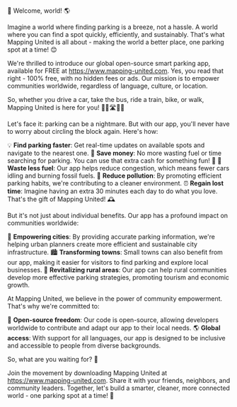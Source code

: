 🎉 Welcome, world! 🌎

Imagine a world where finding parking is a breeze, not a hassle. A world where you can find a spot quickly, efficiently, and sustainably. That's what Mapping United is all about - making the world a better place, one parking spot at a time! 😊

We're thrilled to introduce our global open-source smart parking app, available for FREE at https://www.mapping-united.com. Yes, you read that right - 100% free, with no hidden fees or ads. Our mission is to empower communities worldwide, regardless of language, culture, or location.

So, whether you drive a car, take the bus, ride a train, bike, or walk, Mapping United is here for you! 🚌🚂🛣️🏃‍♀️

Let's face it: parking can be a nightmare. But with our app, you'll never have to worry about circling the block again. Here's how:

💡 **Find parking faster**: Get real-time updates on available spots and navigate to the nearest one.
💸 **Save money**: No more wasting fuel or time searching for parking. You can use that extra cash for something fun! 🎉
🌿 **Waste less fuel**: Our app helps reduce congestion, which means fewer cars idling and burning fossil fuels.
🔴 **Reduce pollution**: By promoting efficient parking habits, we're contributing to a cleaner environment.
⏰ **Regain lost time**: Imagine having an extra 30 minutes each day to do what you love. That's the gift of Mapping United! 🕰️

But it's not just about individual benefits. Our app has a profound impact on communities worldwide:

🌆 **Empowering cities**: By providing accurate parking information, we're helping urban planners create more efficient and sustainable city infrastructure.
🏙️ **Transforming towns**: Small towns can also benefit from our app, making it easier for visitors to find parking and explore local businesses.
🌳 **Revitalizing rural areas**: Our app can help rural communities develop more effective parking strategies, promoting tourism and economic growth.

At Mapping United, we believe in the power of community empowerment. That's why we're committed to:

💪 **Open-source freedom**: Our code is open-source, allowing developers worldwide to contribute and adapt our app to their local needs.
🌎 **Global access**: With support for all languages, our app is designed to be inclusive and accessible to people from diverse backgrounds.

So, what are you waiting for? 🤔

Join the movement by downloading Mapping United at https://www.mapping-united.com. Share it with your friends, neighbors, and community leaders. Together, let's build a smarter, cleaner, more connected world - one parking spot at a time! 🌟